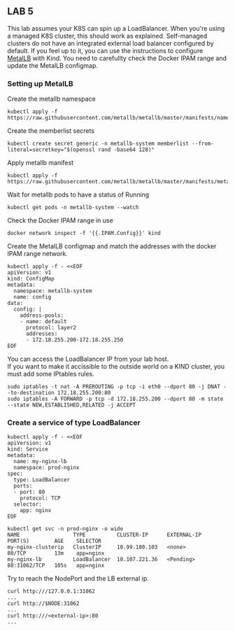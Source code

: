 ## LAB 5
This lab assumes your K8S can spin up a LoadBalancer. When you're using a managed K8S cluster, this should work as explained. Self-managed clusters do not have an integrated external load balancer configured by default. If you feel up to it, you can use the instructions to configure [MetalLB](https://kind.sigs.k8s.io/docs/user/loadbalancer/) with Kind. You need to carefullty check the Docker IPAM range and update the MetalLB configmap.<br>

### Setting up MetalLB
Create the metallb namespace
```
kubectl apply -f https://raw.githubusercontent.com/metallb/metallb/master/manifests/namespace.yaml
```
Create the memberlist secrets
```
kubectl create secret generic -n metallb-system memberlist --from-literal=secretkey="$(openssl rand -base64 128)" 
```
Apply metallb manifest
```
kubectl apply -f https://raw.githubusercontent.com/metallb/metallb/master/manifests/metallb.yaml
```
Wait for metallb pods to have a status of Running
```
kubectl get pods -n metallb-system --watch
```
Check the Docker IPAM range in use
```
docker network inspect -f '{{.IPAM.Config}}' kind
```
Create the MetalLB configmap and match the addresses with the docker IPAM range network.
```
kubectl apply -f - <<EOF
apiVersion: v1
kind: ConfigMap
metadata:
  namespace: metallb-system
  name: config
data:
  config: |
    address-pools:
    - name: default
      protocol: layer2
      addresses:
      - 172.18.255.200-172.18.255.250
EOF
```
You can access the LoadBalancer IP from your lab host. <br>
If you want to make it accissible to the outside world on a KIND cluster, you must add some IPtables rules.
```
sudo iptables -t nat -A PREROUTING -p tcp -i eth0 --dport 80 -j DNAT --to-destination 172.18.255.200:80
sudo iptables -A FORWARD -p tcp -d 172.18.255.200 --dport 80 -m state --state NEW,ESTABLISHED,RELATED -j ACCEPT
```

### Create a service of type LoadBalancer 
```
kubectl apply -f - <<EOF
apiVersion: v1
kind: Service
metadata:
  name: my-nginx-lb
  namespace: prod-nginx
spec:
  type: LoadBalancer
  ports:
  - port: 80
    protocol: TCP
  selector:
    app: nginx
EOF
```
```
kubectl get svc -n prod-nginx -o wide
NAME                 TYPE          CLUSTER-IP      EXTERNAL-IP   PORT(S)        AGE    SELECTOR
my-nginx-clusterip   ClusterIP     10.99.180.103   <none>        80/TCP         13m    app=nginx
my-nginx-lb          LoadBalancer  10.107.221.36   <Pending>     80:31062/TCP   105s   app=nginx
```
Try to reach the NodePort and the LB external ip.
```
curl http:///127.0.0.1:31062
...
curl http://$NODE:31062
...
curl http:///<external-ip>:80
...
```

